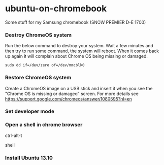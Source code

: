 ubuntu-on-chromebook
====================

Some stuff for my Samsung chromebook (SNOW PREMIER D-E 1700)

### Destroy ChromeOS system
Run the below command to destroy your system. Wait a few minutes and then try to run some command, the system will reboot. When it comes back up again it will complain about Chrome OS being missing or damaged.

<code>sudo dd if=/dev/zero of=/dev/mmcblk0</code>

### Restore ChromeOS system

Create a ChromeOS image on a USB stick and insert it when you see the "Chrome OS is missing or damaged" screen. For more details see https://support.google.com/chromeos/answer/1080595?hl=en

### Set developer mode

### Open a shell in chrome browser
ctrl-alt-t

shell

### Install Ubuntu 13.10

